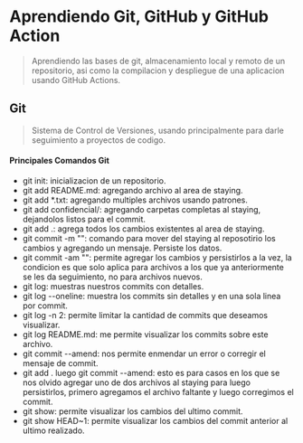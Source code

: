 
# Aprendiendo Git, GitHub y GitHub Action
> Aprendiendo las bases de git, almacenamiento local y remoto de un repositorio, asi como la compilacion y despliegue de una aplicacion usando GitHub Actions.

## Git
> Sistema de Control de Versiones, usando principalmente para darle seguimiento a proyectos de codigo.

#### Principales Comandos Git

- git init: inicializacion de un repositorio.
- git add README.md: agregando archivo al area de staying.
- git add *.txt: agregando multiples archivos usando patrones.
- git add confidencial/: agregando carpetas completas al staying, dejandolos listos para el commit.
- git add .: agrega todos los cambios existentes al area de staying.
- git commit -m "": comando para mover del staying al reposotirio los cambios y agregando un mensaje. Persiste los datos.
- git commit -am "": permite agregar los cambios y persistirlos a la vez, la condicion es que solo aplica para archivos a los que ya anteriormente se les da seguimiento, no para archivos nuevos.
- git log: muestras nuestros commits con detalles.
- git log --oneline: muestra los commits sin detalles y en una sola linea por commit.
- git log -n 2: permite limitar la cantidad de commits que deseamos visualizar.
- git log README.md: me permite visualizar los commits sobre este archivo.
- git commit --amend: nos permite enmendar un error o corregir el mensaje de commit.
- git add . luego git commit --amend: esto es para casos en los que se nos olvido agregar uno de dos archivos al staying para luego persistirlos, primero agregamos el archivo faltante y luego corregimos el commit.
- git show: permite visualizar los cambios del ultimo commit.
- git show HEAD~1: permite visualizar los cambios del commit anterior al ultimo realizado.
